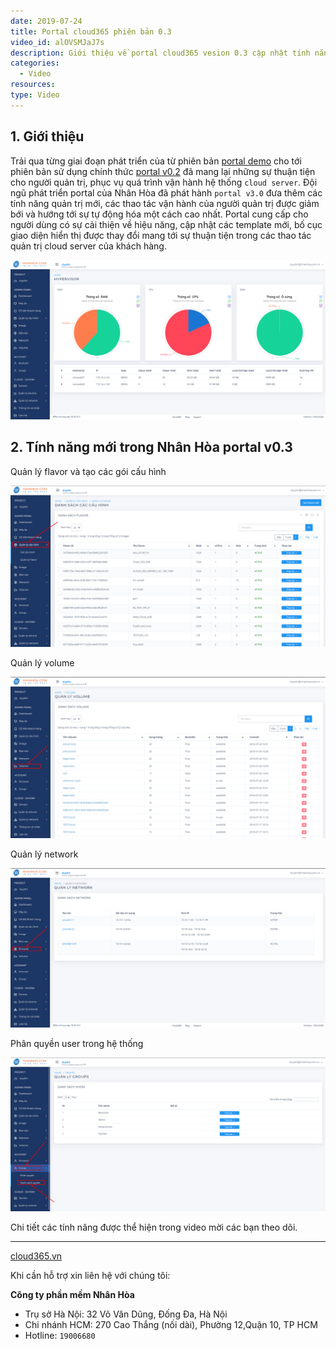 ```yaml
---
date: 2019-07-24
title: Portal cloud365 phiên bản 0.3
video_id: alOVSMJaJ7s
description: Giới thiệu về portal cloud365 vesion 0.3 cập nhật tính năng vận hành mới.
categories:
  - Video
resources:
type: Video
---
```


## 1. Giới thiệu

Trải qua từng giai đoạn phát triển của từ phiên bản <a href="https://support.cloud365.vn/video/gioi-thieu-nhan-hoa-portal-demo/" target="_blank">portal demo</a> cho tới phiên bản sử dụng chính thức <a href="https://support.cloud365.vn/video/nhan-hoa-portal-thang-12-2018/" target="_blank">portal v0.2</a> đã mang lại những sự thuận tiện cho người quản trị, phục vụ quá trình vận hành hệ thống `cloud server`. Đội ngũ phát triển portal của Nhân Hòa đã phát hành `portal v3.0` đưa thêm các tính năng quản trị mới, các thao tác vận hành của người quản trị được giảm bới và hướng tới sự tự động hóa một cách cao nhất. Portal cung cấp cho người dùng có sự cải thiện về hiệu năng, cập nhật các template mới, bố cục giao diện hiển thị được thay đổi mang tới sự thuận tiện trong các thao tác quản trị cloud server của khách hàng.

![](/images/img-portal-v03/Screenshot_269.png)

## 2. Tính năng mới trong Nhân Hòa portal v0.3

Quản lý flavor và tạo các gói cấu hình

![](/images/img-portal-v03/Screenshot_270.png)

Quản lý volume

![](/images/img-portal-v03/Screenshot_271.png)

Quản lý network

![](/images/img-portal-v03/Screenshot_272.png)

Phân quyền user trong hệ thống

![](/images/img-portal-v03/Screenshot_273.png)

Chi tiết các tính năng được thể hiện trong video mời các bạn theo dõi.

---
<a href="https://cloud365.vn/" target="_blank">cloud365.vn</a>

Khi cần hỗ trợ xin liên hệ với chúng tôi:

**Công ty phần mềm Nhân Hòa**
- Trụ sở Hà Nội: 32 Võ Văn Dũng, Đống Đa, Hà Nội
- Chi nhánh HCM: 270 Cao Thắng (nối dài), Phường 12,Quận 10, TP HCM
- Hotline: `19006680`